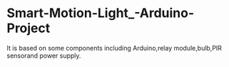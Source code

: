 # Smart-Motion-Light_-Arduino-Project
It is based on some components including Arduino,relay module,bulb,PIR sensorand power supply.
